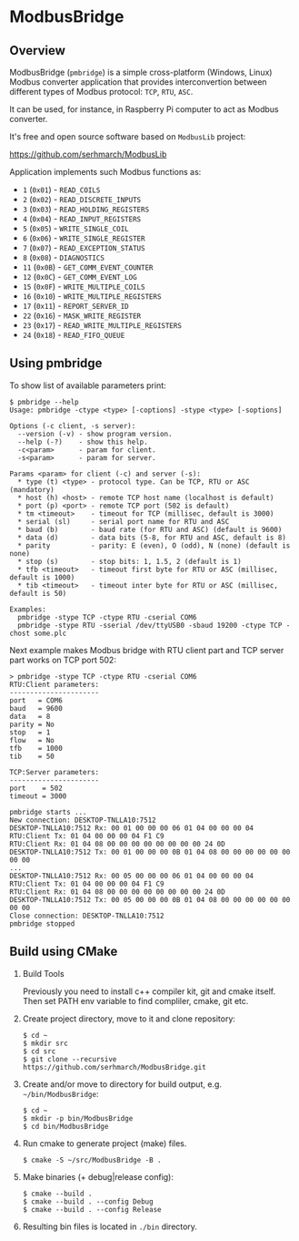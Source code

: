 # ModbusBridge

## Overview

ModbusBridge (`pmbridge`) is a simple cross-platform (Windows, Linux) Modbus converter application
that provides interconvertion between different types of Modbus protocol: `TCP`, `RTU`, `ASC`.

It can be used, for instance, in Raspberry Pi computer to act as Modbus converter.

It's free and open source software based on `ModbusLib` project:

https://github.com/serhmarch/ModbusLib

Application implements such Modbus functions as:
* `1`  (`0x01`) - `READ_COILS`
* `2`  (`0x02`) - `READ_DISCRETE_INPUTS`
* `3`  (`0x03`) - `READ_HOLDING_REGISTERS`
* `4`  (`0x04`) - `READ_INPUT_REGISTERS`
* `5`  (`0x05`) - `WRITE_SINGLE_COIL`
* `6`  (`0x06`) - `WRITE_SINGLE_REGISTER`
* `7`  (`0x07`) - `READ_EXCEPTION_STATUS`
* `8`  (`0x08`) - `DIAGNOSTICS`
* `11` (`0x0B`) - `GET_COMM_EVENT_COUNTER`
* `12` (`0x0C`) - `GET_COMM_EVENT_LOG`
* `15` (`0x0F`) - `WRITE_MULTIPLE_COILS`
* `16` (`0x10`) - `WRITE_MULTIPLE_REGISTERS`
* `17` (`0x11`) - `REPORT_SERVER_ID`
* `22` (`0x16`) - `MASK_WRITE_REGISTER`
* `23` (`0x17`) - `READ_WRITE_MULTIPLE_REGISTERS`
* `24` (`0x18`) - `READ_FIFO_QUEUE`

## Using pmbridge

To show list of available parameters print:
```console
$ pmbridge --help
Usage: pmbridge -ctype <type> [-coptions] -stype <type> [-soptions]

Options (-c client, -s server):
  --version (-v) - show program version.
  --help (-?)    - show this help.
  -c<param>      - param for client.
  -s<param>      - param for server.

Params <param> for client (-c) and server (-s):
  * type (t) <type> - protocol type. Can be TCP, RTU or ASC (mandatory)
  * host (h) <host> - remote TCP host name (localhost is default)
  * port (p) <port> - remote TCP port (502 is default)
  * tm <timeout>    - timeout for TCP (millisec, default is 3000)
  * serial (sl)     - serial port name for RTU and ASC
  * baud (b)        - baud rate (for RTU and ASC) (default is 9600)
  * data (d)        - data bits (5-8, for RTU and ASC, default is 8)
  * parity          - parity: E (even), O (odd), N (none) (default is none)
  * stop (s)        - stop bits: 1, 1.5, 2 (default is 1)
  * tfb <timeout>   - timeout first byte for RTU or ASC (millisec, default is 1000)
  * tib <timeout>   - timeout inter byte for RTU or ASC (millisec, default is 50)

Examples:
  pmbridge -stype TCP -ctype RTU -cserial COM6
  pmbridge -stype RTU -sserial /dev/ttyUSB0 -sbaud 19200 -ctype TCP -chost some.plc
```

Next example makes Modbus bridge with RTU client part and TCP server part works on TCP port 502:
```console
> pmbridge -stype TCP -ctype RTU -cserial COM6
RTU:Client parameters:
----------------------
port   = COM6
baud   = 9600
data   = 8
parity = No
stop   = 1
flow   = No
tfb    = 1000
tib    = 50

TCP:Server parameters:
----------------------
port    = 502
timeout = 3000

pmbridge starts ...
New connection: DESKTOP-TNLLA10:7512
DESKTOP-TNLLA10:7512 Rx: 00 01 00 00 00 06 01 04 00 00 00 04
RTU:Client Tx: 01 04 00 00 00 04 F1 C9
RTU:Client Rx: 01 04 08 00 00 00 00 00 00 00 00 24 0D
DESKTOP-TNLLA10:7512 Tx: 00 01 00 00 00 0B 01 04 08 00 00 00 00 00 00 00 00
...
DESKTOP-TNLLA10:7512 Rx: 00 05 00 00 00 06 01 04 00 00 00 04
RTU:Client Tx: 01 04 00 00 00 04 F1 C9
RTU:Client Rx: 01 04 08 00 00 00 00 00 00 00 00 24 0D
DESKTOP-TNLLA10:7512 Tx: 00 05 00 00 00 0B 01 04 08 00 00 00 00 00 00 00 00
Close connection: DESKTOP-TNLLA10:7512
pmbridge stopped
```

## Build using CMake

1.  Build Tools

    Previously you need to install c++ compiler kit, git and cmake itself.
    Then set PATH env variable to find compliler, cmake, git etc.

2.  Create project directory, move to it and clone repository:
    ```console
    $ cd ~
    $ mkdir src
    $ cd src
    $ git clone --recursive https://github.com/serhmarch/ModbusBridge.git
    ```

3.  Create and/or move to directory for build output, e.g. `~/bin/ModbusBridge`:
    ```console
    $ cd ~
    $ mkdir -p bin/ModbusBridge
    $ cd bin/ModbusBridge
    ```

4.  Run cmake to generate project (make) files.
    ```console
    $ cmake -S ~/src/ModbusBridge -B .
    ```

5.  Make binaries (+ debug|release config):
    ```console
    $ cmake --build .
    $ cmake --build . --config Debug
    $ cmake --build . --config Release
    ```    
    
6.  Resulting bin files is located in `./bin` directory.
